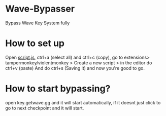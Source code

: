 # Wave-Bypasser
Bypass Wave Key System fully

# How to set up
Open [script.js](https://github.com/doughkingofdarkness/Wave-Bypasser/blob/main/script.js), ctrl+a (select all) and ctrl+c (copy), go to extensions> tampermonkey/violentmonkey > Create a new script > in the editor do ctrl+v (paste) And do ctrl+s (Saving it) and now you're good to go.
# How to start bypassing?
open key.getwave.gg and it will start automatically, if it doesnt just click to go to next checkpoint and it will start.

